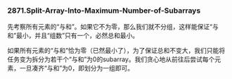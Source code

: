 ### 2871.Split-Array-Into-Maximum-Number-of-Subarrays

 先考察所有元素的“与和”。如果它不为零，那么我们就不分组，这样能保证“与和”最小，并且“组数”只有一个，必然总和最小。

 如果所有元素的“与和”恰为零（已然最小了），为了保证总和不变大，我们只能将任务变为拆分为若干个“与和”为0的subarray。我们贪心地从前往后尝试每个元素，一旦凑齐“与和”为0，即划分为一组即可。

 
